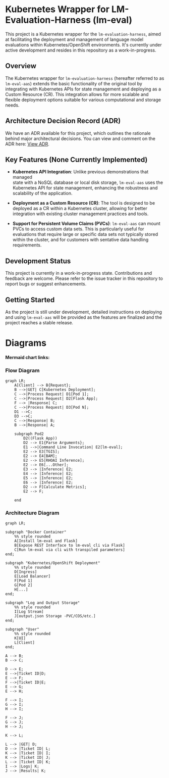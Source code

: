 # Kubernetes Wrapper for LM-Evaluation-Harness (lm-eval)

This project is a Kubernetes wrapper for the `lm-evaluation-harness`, aimed at 
facilitating the deployment and management of language model evaluations within 
Kubernetes/OpenShift environments. It's currently under active development and 
resides in this repository as a work-in-progress.

## Overview

The Kubernetes wrapper for `lm-evaluation-harness` (hereafter referred to as 
`lm-eval-aas`) extends the basic functionality of the original tool by 
integrating with Kubernetes APIs for state management and deploying as a Custom 
Resource (CR). This integration allows for more scalable and flexible deployment
options suitable for various computational and storage needs.

## Architecture Decision Record (ADR)

We have an ADR available for this project, which outlines the rationale behind 
major architectural decisions. You can view and comment on the ADR here: 
[View ADR](https://ibm.ent.box.com/file/1506388662733?s=ncewoy3bp2hb5wdbyge1rmb60sds3lkx).

## Key Features (None Currently Implemented)

- **Kubernetes API Integration**: Unlike previous demonstrations that managed  
state with a NoSQL database or local disk storage, `lm-eval-aas` uses the 
Kubernetes API for state management, enhancing the robustness and scalability of
the application.

- **Deployment as a Custom Resource (CR)**: The tool is designed to be deployed 
as a CR within a Kubernetes cluster, allowing for better integration with 
existing cluster management practices and tools.

- **Support for Persistent Volume Claims (PVCs)**: `lm-eval-aas` can mount PVCs 
to access custom data sets. This is particularly useful for evaluations that 
require large or specific data sets not typically stored within the cluster, and 
for customers with sentative data handling requirements.

## Development Status

This project is currently in a work-in-progress state. Contributions and feedback are welcome. Please refer to the issue tracker in this repository to report bugs or suggest enhancements.

## Getting Started

As the project is still under development, detailed instructions on deploying 
and using `lm-eval-aas` will be provided as the features are finalized and the 
project reaches a stable release.


# Diagrams

#### Mermaid chart links:

### Flow Diagram

```mermaid
graph LR;
    A[Client] --> B{Request};
    B -->|GET| C[Kubernetes Deployment];
    C -->|Process Request| D1[Pod 1];
    C -->|Process Request| D2[Flask App];
    F --> |Response| C;
    C -->|Process Request| D3[Pod N];
    D1 -->C;
    D3 -->C;
    C -->|Response| B;
    B -->|Response| A;

    subgraph Pod2
        D2((Flask App))
        D2 --> E1{Parse Arguments};
        E1 -->|Command Line Invocation| E2[lm-eval];
        E2 --> E3[TGIS];
        E2 --> E4[BAM];
        E2 --> E5[RHOAI Inference];
        E2 --> E6[...Other];
        E3 --> |Inference| E2;
        E4 --> |Inference| E2;
        E5 --> |Inference| E2;
        E6 --> |Inference| E2;
        D2 --> F[Calculate Metrics];
        E2 --> F;
        
    end
```

### Architecture Diagram

```mermaid
graph LR;

subgraph "Docker Container" 
    %% style rounded
    A[Install lm-eval and Flask]
    B[Expose REST Interface to lm-eval cli via Flask]
    C[Run lm-eval via cli with transpiled parameters]
end;

subgraph "Kubernetes/OpenShift Deployment" 
    %% style rounded
    D[Ingress]
    E[Load Balancer]
    F[Pod 1]
    G[Pod 2]
    H[...]
end;

subgraph "Log and Output Storage" 
    %% style rounded
    I[Log Stream]
    J[output.json Storage -PVC/COS/etc.]
end;

subgraph "User" 
    %% style rounded
    K[UI]
    L[Client]
end;

A --> B;
B --> C;

D --> E;
E -->|Ticket ID|D;
E --> F;
F -->|Ticket ID|E;
E --> G;
E --> H;

F --> I;
G --> I;
H --> I;

F --> J;
G --> J;
H --> J;

K --> L;

L --> |GET| D;
D --> |Ticket ID| L;
K --> |Ticket ID| I;
K --> |Ticket ID| J;
L --> |Ticket ID| K;
I --> |Logs| K;
J --> |Results| K;
```


